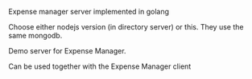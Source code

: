 Expense manager server implemented in golang

Choose either nodejs version (in directory server) or this. They use the same mongodb.

Demo server for Expense Manager.

Can be used together with the Expense Manager client


